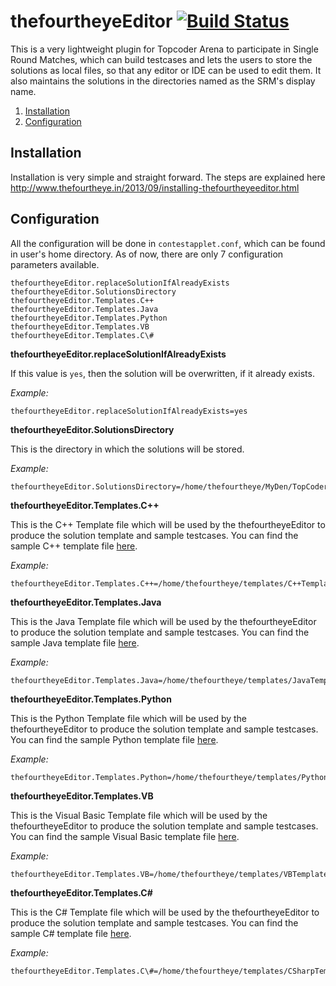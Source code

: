 thefourtheyeEditor [![Build Status](https://secure.travis-ci.org/thefourtheye/thefourtheyeEditor.png)](https://travis-ci.org/thefourtheye/thefourtheyeEditor)
==================

This is a very lightweight plugin for Topcoder Arena to participate in Single Round Matches, which can build testcases and lets the users to store the solutions as local files, so that any editor or IDE can be used to edit them. It also maintains the solutions in the directories named as the SRM's display name.

 1. [Installation](#installation)
 2. [Configuration](#configuration)

Installation
------------

Installation is very simple and straight forward. The steps are explained here http://www.thefourtheye.in/2013/09/installing-thefourtheyeeditor.html

Configuration
-------------

All the configuration will be done in `contestapplet.conf`, which can be found in user's home directory. As of now, there are only 7 configuration parameters available.

```
thefourtheyeEditor.replaceSolutionIfAlreadyExists
thefourtheyeEditor.SolutionsDirectory
thefourtheyeEditor.Templates.C++
thefourtheyeEditor.Templates.Java
thefourtheyeEditor.Templates.Python
thefourtheyeEditor.Templates.VB
thefourtheyeEditor.Templates.C\#
```

**thefourtheyeEditor.replaceSolutionIfAlreadyExists**

If this value is `yes`, then the solution will be overwritten, if it already exists.

*Example:*

```
thefourtheyeEditor.replaceSolutionIfAlreadyExists=yes
```

**thefourtheyeEditor.SolutionsDirectory**

This is the directory in which the solutions will be stored.

*Example:*

```
thefourtheyeEditor.SolutionsDirectory=/home/thefourtheye/MyDen/TopCoder/Solutions/
```

**thefourtheyeEditor.Templates.C++**

This is the C++ Template file which will be used by the thefourtheyeEditor to produce the solution template and sample testcases.
You can find the sample C++ template file [here](https://raw.github.com/thefourtheye/thefourtheyeEditor/master/templates/C++Template.cpp).

*Example:*

```
thefourtheyeEditor.Templates.C++=/home/thefourtheye/templates/C++Template.cpp
```

**thefourtheyeEditor.Templates.Java**

This is the Java Template file which will be used by the thefourtheyeEditor to produce the solution template and sample testcases.
You can find the sample Java template file [here](https://raw.github.com/thefourtheye/thefourtheyeEditor/master/templates/JavaTemplate.java).

*Example:*

```
thefourtheyeEditor.Templates.Java=/home/thefourtheye/templates/JavaTemplate.java
```

**thefourtheyeEditor.Templates.Python**

This is the Python Template file which will be used by the thefourtheyeEditor to produce the solution template and sample testcases.
You can find the sample Python template file [here](https://raw.github.com/thefourtheye/thefourtheyeEditor/master/templates/PythonTemplate.py).

*Example:*

```
thefourtheyeEditor.Templates.Python=/home/thefourtheye/templates/PythonTemplate.py
```

**thefourtheyeEditor.Templates.VB**

This is the Visual Basic Template file which will be used by the thefourtheyeEditor to produce the solution template and sample testcases.
You can find the sample Visual Basic template file [here](https://raw.github.com/thefourtheye/thefourtheyeEditor/master/templates/VBTemplate.vb).

*Example:*

```
thefourtheyeEditor.Templates.VB=/home/thefourtheye/templates/VBTemplate.vb
```

**thefourtheyeEditor.Templates.C\#**

This is the C# Template file which will be used by the thefourtheyeEditor to produce the solution template and sample testcases.
You can find the sample C# template file [here](https://raw.github.com/thefourtheye/thefourtheyeEditor/master/templates/CSharpTemplate.cs).

*Example:*

```
thefourtheyeEditor.Templates.C\#=/home/thefourtheye/templates/CSharpTemplate.cs
```
